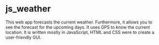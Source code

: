 # js_weather

This web app forecasts the current weather. 
Furthermore, it allows you to see the forecast for the upcoming days. 
It uses GPS to know the current location. 
It is written mostly in JavaScript, HTML and CSS were to create a user-friendly GUI.

